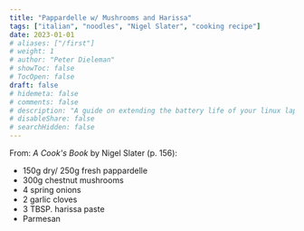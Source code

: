 ```yaml
---
title: "Pappardelle w/ Mushrooms and Harissa"
tags: ["italian", "noodles", "Nigel Slater", "cooking recipe"]
date: 2023-01-01
# aliases: ["/first"]
# weight: 1
# author: "Peter Dieleman"
# showToc: false
# TocOpen: false
draft: false
# hidemeta: false
# comments: false
# description: "A guide on extending the battery life of your linux laptop"
# disableShare: false
# searchHidden: false
---
```


From: _A Cook's Book_ by Nigel Slater (p. 156):

- 150g dry/ 250g fresh pappardelle
- 300g chestnut mushrooms
- 4 spring onions
- 2 garlic cloves
- 3 TBSP. harissa paste
- Parmesan